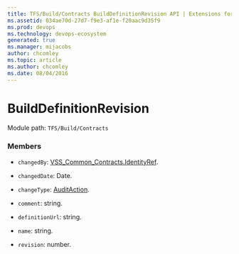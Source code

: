 ```yaml
---
title: TFS/Build/Contracts BuildDefinitionRevision API | Extensions for Azure DevOps Services
ms.assetid: 034ae70d-27d7-f9e3-af1e-f20aac9d35f9
ms.prod: devops
ms.technology: devops-ecosystem
generated: true
ms.manager: mijacobs
author: chcomley
ms.topic: article
ms.author: chcomley
ms.date: 08/04/2016
---
```


# BuildDefinitionRevision

Module path: `TFS/Build/Contracts`


### Members

* `changedBy`: [VSS_Common_Contracts.IdentityRef](../../../VSS/WebApi/Contracts/IdentityRef.md). 

* `changedDate`: Date. 

* `changeType`: [AuditAction](./AuditAction.md). 

* `comment`: string. 

* `definitionUrl`: string. 

* `name`: string. 

* `revision`: number. 

